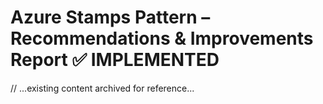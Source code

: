 # Azure Stamps Pattern – Recommendations & Improvements Report ✅ IMPLEMENTED

// ...existing content archived for reference...


